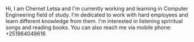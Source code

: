 
Hi, I am Chernet Letsa and I'm currently working and learning in Computer Engineering field of study.
I'm dedicated to work with hard employees and learn different knowledge from them. 
I'm interested in listening spriritual songs and reading books. You can also reach me via mobile phone: +251964049616

